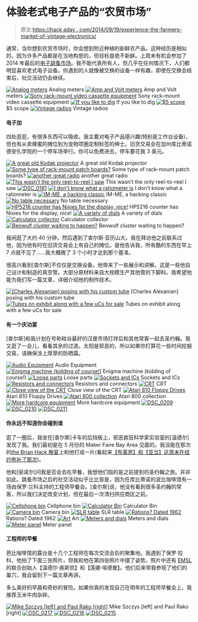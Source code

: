# 体验老式电子产品的“农贸市场”

> 原文:[https://hack aday . com/2014/09/19/experience-the-farmers-market-of-vintage-electronics/](https://hackaday.com/2014/09/19/experience-the-farmers-market-of-vintage-electronics/)

通常，当你想到农贸市场时，你会想到附近种植的新鲜农产品。这种经历是相似的，因为许多产品都是在当地构思的，但目标是绝不新鲜。上周末有机会参加了 2014 年最后的[电子跳蚤市场](http://www.electronicsfleamarket.com/)。我不能代表所有人，但几乎在任何情况下，人们都明显喜欢老式电子设备。你遇到的人就像被交换的设备一样有趣，即使在交换会结束后，社交活动仍会继续。

 [![Analog meters](../Images/305d7847a1487cfc0949371ac2965d48.png "DSC_0165")](https://hackaday.com/2014/09/19/experience-the-farmers-market-of-vintage-electronics/dsc_0165/) Analog meters [![Amp and Volt meters](../Images/a533bed9842918e33ca15d131b305757.png "DSC_0166")](https://hackaday.com/2014/09/19/experience-the-farmers-market-of-vintage-electronics/dsc_0166/) Amp and Volt meters [![Sony rack-mount video cassette equipment](../Images/1cdd7d520dd129872c82c0eb6b3c5e3c.png "DSC_0167")](https://hackaday.com/2014/09/19/experience-the-farmers-market-of-vintage-electronics/dsc_0167/) Sony rack-mount video cassette equipment [![If you like to dig](../Images/be7bda33a86d6107bf9c1565e62ab025.png "DSC_0169")](https://hackaday.com/2014/09/19/experience-the-farmers-market-of-vintage-electronics/dsc_0169/) If you like to dig [![$5 scope](../Images/bd9a596e3dae49330d05f76d1d648e8f.png "DSC_0170")](https://hackaday.com/2014/09/19/experience-the-farmers-market-of-vintage-electronics/dsc_0170/) $5 scope [![Vintage radios](../Images/1d56b49cac6bcdc976a5a1022bfd9b73.png "DSC_0171")](https://hackaday.com/2014/09/19/experience-the-farmers-market-of-vintage-electronics/dsc_0171/) Vintage radios

#### 电子加

四处逛逛，有很多东西可以吸收。我主要对电子产品感兴趣(特别是工作台设备)，但也有从卖蜂蜜的摊位到为宠物项圈定制标签的绅士。旧货交易会在加州库比蒂诺德安扎学院的一个停车场举行。你可以免费进去，停车要花我 3 美元。

 [![A great old Kodak projector](../Images/d79096c47f57b9ea47b12597c068ce7a.png "DSC_0186")](https://hackaday.com/2014/09/19/experience-the-farmers-market-of-vintage-electronics/dsc_0186/) A great old Kodak projector [![Some type of rack-mount patch boards?](../Images/f9dc0b99d0978eb3db1dd6d63e7410ea.png "DSC_0185")](https://hackaday.com/2014/09/19/experience-the-farmers-market-of-vintage-electronics/dsc_0185/) Some type of rack-mount patch boards? [![another great radio](../Images/ae6d9e861abdc15cfc0fe1a0c5423e30.png "DSC_0183")](https://hackaday.com/2014/09/19/experience-the-farmers-market-of-vintage-electronics/dsc_0183/) another great radio [![This wasn't the only reel-to-reel I saw](../Images/6d6cd4f73c6a9a084b35d632580d4508.png "DSC_0182")](https://hackaday.com/2014/09/19/experience-the-farmers-market-of-vintage-electronics/dsc_0182/) This wasn’t the only reel-to-reel I saw [![DSC_0181](../Images/783914530f418ddee5ee5d9028f1018f.png "DSC_0181")](https://hackaday.com/2014/09/19/experience-the-farmers-market-of-vintage-electronics/dsc_0181/)  [![I don't know what a ratiometer is](../Images/824a0c4a5c013142f8265c1d6c60928a.png "DSC_0179")](https://hackaday.com/2014/09/19/experience-the-farmers-market-of-vintage-electronics/dsc_0179/) I don’t know what a ratiometer is [![IM-ME, a hacking classic](../Images/ece01f23ecb7d3f8e1c63c87f273c60c.png "DSC_0178")](https://hackaday.com/2014/09/19/experience-the-farmers-market-of-vintage-electronics/dsc_0178/) IM-ME, a hacking classic [![No table necessary](../Images/2e8fed00ecc878cc7ecc927c0e43ec75.png "DSC_0176")](https://hackaday.com/2014/09/19/experience-the-farmers-market-of-vintage-electronics/dsc_0176/) No table necessary [![HP5216 counter has Nixies for the display, nice!](../Images/a4bbd71ca8f80eeea6ee52d74c272763.png "DSC_0177")](https://hackaday.com/2014/09/19/experience-the-farmers-market-of-vintage-electronics/dsc_0177/) HP5216 counter has Nixies for the display, nice! [![A variety of dials](../Images/638212563c3869c9d3b7ee750df1eff9.png "DSC_0175")](https://hackaday.com/2014/09/19/experience-the-farmers-market-of-vintage-electronics/dsc_0175/) A variety of dials [![Calculator collector](../Images/496cd4132db115577848bfd7bd179a91.png "DSC_0174")](https://hackaday.com/2014/09/19/experience-the-farmers-market-of-vintage-electronics/dsc_0174/) Calculator collector [![Beowulf cluster waiting to happen?](../Images/50fe4fde76c3ac855d159065f91c1731.png "DSC_0172")](https://hackaday.com/2014/09/19/experience-the-farmers-market-of-vintage-electronics/dsc_0172/) Beowulf cluster waiting to happen?

我闲逛了大约 40 分钟，然后遇到了查尔斯·亚历山大。我在拜访他之前联系过他，因为他有时在旧货交易会上有自己的摊位。是他告诉我，所有酷的东西在早上 7 点就不见了……我大概晚了 3 个小时才达到那个基准。

很高兴看到[查尔斯]不仅仅是交换设备。他带来了一些展示和讲解。这是一些他自己设计和制造的真空管。大部分原材料来自大规模生产其他管的下脚料。我希望他能为我们写一篇文章，详细介绍他的制作技术。

 [![[Charles Alexanian] posing with his custom tube](../Images/ca6d918a6a899784db8cb616ee65b9f5.png "DSC_0194")](https://hackaday.com/2014/09/19/experience-the-farmers-market-of-vintage-electronics/dsc_0194-2/) [Charles Alexanian] posing with his custom tube [![Tubes on exhibit along with a few uCs for sale](../Images/10284a2b59876babea4177fce33234d5.png "DSC_0195")](https://hackaday.com/2014/09/19/experience-the-farmers-market-of-vintage-electronics/dsc_0195/) Tubes on exhibit along with a few uCs for sale

#### 有一个庆功宴

[查尔斯]和我计划在号称硅谷最好的汉堡市场打烊后和其他常客一起去圣约翰。我又逛了一会儿，看看其余的过道。太阳是邪恶的，所以如果你打算花一些时间挖掘交易，请确保涂上厚厚的防晒霜。

 [![Audio Equipment](../Images/2d1258a9faab1a312b81d59382bb6387.png "DSC_0188")](https://hackaday.com/2014/09/19/experience-the-farmers-market-of-vintage-electronics/dsc_0188/) Audio Equipment [![Enigma machine (kidding of course!)](../Images/00ec12bf3e99cbad91fca77c62f87352.png "DSC_0191")](https://hackaday.com/2014/09/19/experience-the-farmers-market-of-vintage-electronics/dsc_0191/) Enigma machine (kidding of course!) [![Loose parts](../Images/85c198c01c4fe93559ffbd12226b0c38.png "DSC_0192")](https://hackaday.com/2014/09/19/experience-the-farmers-market-of-vintage-electronics/dsc_0192-2/) Loose parts [![Sockets and ICs](../Images/ae32fbebc5dd2ecd9b46a7ea171b5160.png "DSC_0196")](https://hackaday.com/2014/09/19/experience-the-farmers-market-of-vintage-electronics/dsc_0196-2/) Sockets and ICs [![Resistors and connectors](../Images/be2fe49c8c45e8c3908f331ee584eeb5.png "DSC_0197")](https://hackaday.com/2014/09/19/experience-the-farmers-market-of-vintage-electronics/dsc_0197-2/) Resistors and connectors [![CRT](../Images/144677fe143ced96953d3cbd871175c6.png "DSC_0198")](https://hackaday.com/2014/09/19/experience-the-farmers-market-of-vintage-electronics/dsc_0198-2/) CRT [![Close view of the CRT](../Images/37140a378494c8577016a32b3e9c1c84.png "DSC_0199")](https://hackaday.com/2014/09/19/experience-the-farmers-market-of-vintage-electronics/dsc_0199-2/) Close view of the CRT [![Atari 810 Floppy Drives](../Images/05f4296ddb14147752dd9ab10e083841.png "DSC_0204")](https://hackaday.com/2014/09/19/experience-the-farmers-market-of-vintage-electronics/dsc_0204/) Atari 810 Floppy Drives [![Atari 800 collection](../Images/ddbc1d7154b80080e1ff71163766f902.png "DSC_0205")](https://hackaday.com/2014/09/19/experience-the-farmers-market-of-vintage-electronics/dsc_0205/) Atari 800 collection [![More hardcore equipment](../Images/bb8ee98c1ca9d6a24a9a2d1a4bd3d5ac.png "DSC_0208")](https://hackaday.com/2014/09/19/experience-the-farmers-market-of-vintage-electronics/dsc_0208/) More hardcore equipment [![DSC_0209](../Images/00a7305e9e42b24a9ad09756bb014ce7.png "DSC_0209")](https://hackaday.com/2014/09/19/experience-the-farmers-market-of-vintage-electronics/dsc_0209/)  [![DSC_0210](../Images/47ad1d608cdaf4d123b127f7f3b26e0e.png "DSC_0210")](https://hackaday.com/2014/09/19/experience-the-farmers-market-of-vintage-electronics/dsc_0210/)  [![DSC_0211](../Images/a46cad8b75b1190ee6d94e21a2cd22ad.png "DSC_0211")](https://hackaday.com/2014/09/19/experience-the-farmers-market-of-vintage-electronics/dsc_0211/) 

#### 你永远不知道你会碰到谁

逛了一圈后，我坐在[查尔斯]卡车的后挡板上，邪恶疯狂科学家实验室的[温德尔]发现了我。我们最初是在 5 月份的 Maker Faire Bay Area 见面的。我没能在那次的[the Brian Hack 晚宴](https://www.facebook.com/events/185000228217077/)上和他打成一片(看起来[【布莱恩】和【亚当】这周末在纽约弥补了那次](https://twitter.com/hackaday/status/512639928396574720))。

他和[丽诺尔]问我是否会去吃早餐，我想他们指的是之前提到的圣约翰之旅。并非如此。跳蚤市场之后的社交活动似乎比比皆是，因为在库比蒂诺的波比咖啡馆有一场由保罗·兰科主持的工程师早餐会。[查尔斯]说，他没有看到很多圣约翰的常客，所以我们决定改变计划，但在最后一次清扫供应商区之前。

 [![Cellphone bin](../Images/6b9a05c6eac69d5a62ff28383b679309.png "DSC_0200")](https://hackaday.com/2014/09/19/experience-the-farmers-market-of-vintage-electronics/dsc_0200/) Cellphone bin [![Calculator Bin](../Images/2f65090487b7746bf7c4801529c84a1f.png "DSC_0201")](https://hackaday.com/2014/09/19/experience-the-farmers-market-of-vintage-electronics/dsc_0201/) Calculator Bin [![Camera bin](../Images/360d4951678f11d2ec0ae53d38a90262.png "DSC_0202")](https://hackaday.com/2014/09/19/experience-the-farmers-market-of-vintage-electronics/dsc_0202/) Camera bin [![SLR table](../Images/f9b1c5e6dac356db1d23ee65a0fd425c.png "DSC_0203")](https://hackaday.com/2014/09/19/experience-the-farmers-market-of-vintage-electronics/dsc_0203/) SLR table [![Rations? Dated 1962](../Images/8df402bd52a4e684ec7f86a1b4a04d3e.png "DSC_0206")](https://hackaday.com/2014/09/19/experience-the-farmers-market-of-vintage-electronics/dsc_0206-2/) Rations? Dated 1962 [![Art](../Images/d9bedd5d4a94c37dcbc1121db70114c8.png "DSC_0207")](https://hackaday.com/2014/09/19/experience-the-farmers-market-of-vintage-electronics/dsc_0207/) Art [![Meters and dials](../Images/36995d959ac46546fe88b0913121caa8.png "DSC_0212")](https://hackaday.com/2014/09/19/experience-the-farmers-market-of-vintage-electronics/dsc_0212/) Meters and dials [![Meter panel](../Images/63e7312e4195e076b1af3fe596b3a8e1.png "DSC_0213")](https://hackaday.com/2014/09/19/experience-the-farmers-market-of-vintage-electronics/dsc_0213/) Meter panel

#### 工程师的早餐

芭比咖啡馆的露台是十几个工程师在每次交流会后的聚集地。我遇到了保罗·拉科，他拍了下面三张照片，但我和他在第四张照片中摆了姿势。照片中还有 [EMSL](http://www.evilmadscientist.com/) 的联合创始人【温德尔·奥斯凯】和【莲娜·埃德曼】。他们后来带我参观了他们的巢穴，我会留到下一篇文章再讲。

多么美好的早晨和奇妙的冒险。如果你真的发现自己在明年的工程师早餐会上，我推荐玉米牛肉杂碎。

 [![Mike Szczys [left] and Paul Rako [right]](../Images/ee4265e762140a25de64d10aeaf13349.png "IMG_20140913_131751")](https://hackaday.com/2014/09/19/experience-the-farmers-market-of-vintage-electronics/img_20140913_131751/) Mike Szczys [left] and Paul Rako [right] [![DSC_0217](../Images/8c21f895ac4bfc983e50c5687745a68a.png "DSC_0217")](https://hackaday.com/2014/09/19/experience-the-farmers-market-of-vintage-electronics/dsc_0217-2/)  [![DSC_0216](../Images/a65e1fdd44a92642360dd73660e89f65.png "DSC_0216")](https://hackaday.com/2014/09/19/experience-the-farmers-market-of-vintage-electronics/dsc_0216-2/)  [![DSC_0215](../Images/7cfb2ab97fa6557b47abda4ac74a5bac.png "DSC_0215")](https://hackaday.com/2014/09/19/experience-the-farmers-market-of-vintage-electronics/dsc_0215/)